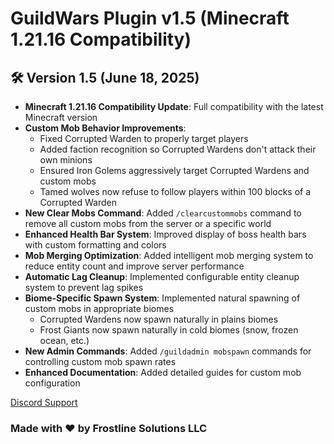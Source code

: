 # GuildWars Plugin v1.5 (Minecraft 1.21.16 Compatibility)

## 🛠️ Version 1.5 (June 18, 2025)

- **Minecraft 1.21.16 Compatibility Update**: Full compatibility with the latest Minecraft version
- **Custom Mob Behavior Improvements**:
  - Fixed Corrupted Warden to properly target players
  - Added faction recognition so Corrupted Wardens don't attack their own minions
  - Ensured Iron Golems aggressively target Corrupted Wardens and custom mobs
  - Tamed wolves now refuse to follow players within 100 blocks of a Corrupted Warden
- **New Clear Mobs Command**: Added `/clearcustommobs` command to remove all custom mobs from the server or a specific world
- **Enhanced Health Bar System**: Improved display of boss health bars with custom formatting and colors
- **Mob Merging Optimization**: Added intelligent mob merging system to reduce entity count and improve server performance
- **Automatic Lag Cleanup**: Implemented configurable entity cleanup system to prevent lag spikes
- **Biome-Specific Spawn System**: Implemented natural spawning of custom mobs in appropriate biomes
  - Corrupted Wardens now spawn naturally in plains biomes
  - Frost Giants now spawn naturally in cold biomes (snow, frozen ocean, etc.)
- **New Admin Commands**: Added `/guildadmin mobspawn` commands for controlling custom mob spawn rates
- **Enhanced Documentation**: Added detailed guides for custom mob configuration

[Discord Support](https://discord.gg/FGUEEj6k7k)

### Made with ❤️ by Frostline Solutions LLC

